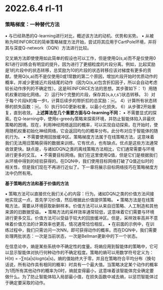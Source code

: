 # 2022.6.4 rl-11

### 策略梯度：一种替代方法

▪  与已经熟悉的Q-learning进行对比，概述该方法的动机、优势和劣势。
▪  从被称为REINFORCE的简单策略梯度方法开始，尝试将其应用于CartPole环境，并将其与深度Q-network（DQN）方法进行比较。

交叉熵方法即使使用如此简单的假设也可以工作，但是使用Q(s,a)而不是仅使用0和1进行训练会有明显的提升。因为进行了更细粒度的片段分离。例如，比起奖励是1的片段中的状态转移，总奖励为10的片段的状态转移应该对梯度有更多的贡献。使用Q(s,a)而不是仅使用0或1常数的第二个原因，增加片段开始时优质动作的概率，并减少更接近片段结尾的动作（因为Q(s,a)包含折扣因子，所以会自动考虑较长动作序列的不确定性）。这是REINFORCE方法的思想。其步骤如下：
1）用随机权重初始化网络。
2）运行N个完整的片段，保存其(s,a,r,s')状态转移。
3）对于每个片段k的每一步t，计算后续步的带折扣的总奖励：￼。
4）计算所有状态转移的损失函数：￼。
5）执行SGD更新权重，以最小化损失。
6）从步骤2开始重复，直到收敛。
**上述算法在几个重要方面与Q-learning不同：**
▪  不需要显式的探索。在Q-learning中，使用ε-greedy策略来探索环境，并防止智能体陷入非最优策略的困境。现在，利用神经网络返回的概率，可以实现自动探索。在开始时，使用随机权重初始化神经网络，它会返回均匀的概率分布。此分布对应于智能体的随机行为。
▪  不需要使用回放缓冲区。策略梯度方法属于在线策略方法，这意味着我们无法用旧策略获得的数据来训练。它有优点，也有缺点。优点是这些方法通常收敛更快。缺点是，与诸如DQN之类的离线策略方法相比，它们通常需要与环境进行更多的交互。
▪  不需要目标网络。我们在这里使用Q值，但是它们是根据我们从环境中得到的经验获得的。在DQN中，我们使用目标网络打破了Q值近似时的相关性，但是我们现在不再进行近似了。下一章将展示目标网络技巧在策略梯度方法中仍然有用。

**基于策略的方法和基于价值的方法**

▪  策略方法可以直接优化我们关心的内容：行为。诸如DQN之类的价值方法间接地实现这一点，首先学习价值，然后根据此价值提供策略。
▪  策略方法是在线策略方法，需要从环境获取新鲜样本。价值方法可以从来自旧策略、人工制造和其他来源的旧数据受益。
▪  策略方法的采样效率通常较低，这意味着它们需要与环境进行更多交互。价值方法可以受益于较大的回放缓冲区。但是，采样效率高并不意味着价值方法的计算效率也更高，情况通常恰恰相反。
▪  在前面的示例中，在训练过程中，我们只需访问一次NN，即可获得动作的概率。而在DQN中，我们需要处理两批状态：一次是当前状态，一次是Bellman更新中的下一个状态。

在信息论中，熵是某些系统中不确定性的度量。将熵应用到智能体的策略中，它可以显示智能体对执行何种动作的不确定程度。策略的熵可以用数学符号定义为：H(π) = –∑π(a|s)logπ(a|s)。熵的值始终大于零，并且在策略符合平均分布（换句话说，所有动作具有相同的概率）时具有一个最大值。当策略决定某个动作的概率为1而所有其他动作的概率为0时，熵就变得最小，这意味着该智能体完全确定要做什么。为了防止智能体陷入局部最小值，在损失函数中减去熵，以惩罚智能体过于确定要采取的动作。

